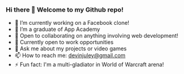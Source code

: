 ### Hi there 👋 Welcome to my Github repo!

- 🔭 I’m currently working on a Facebook clone!
- 🌱 I’m a graduate of App Academy
- 👯 Open to collaborating on anything involving web development!
- 🤔 Currently open to work opportunities 
- 💬 Ask me about my projects or video games
- 📫 How to reach me: devinjuley@gmail.com
- ⚡ Fun fact: I'm a multi-gladiator in World of Warcraft arena!
